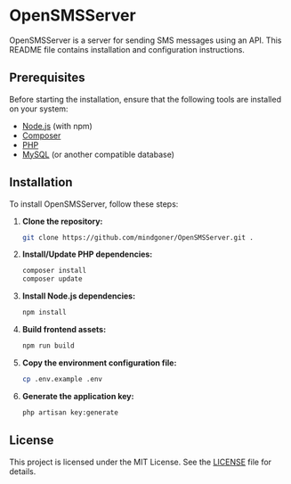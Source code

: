 # OpenSMSServer

OpenSMSServer is a server for sending SMS messages using an API. This README file contains installation and configuration instructions.

## Prerequisites

Before starting the installation, ensure that the following tools are installed on your system:
- [Node.js](https://nodejs.org/) (with npm)
- [Composer](https://getcomposer.org/)
- [PHP](https://www.php.net/)
- [MySQL](https://www.mysql.com/) (or another compatible database)

## Installation

To install OpenSMSServer, follow these steps:

1. **Clone the repository:**
    ```bash
    git clone https://github.com/mindgoner/OpenSMSServer.git .
    ```

2. **Install/Update PHP dependencies:**
    ```bash
    composer install
    composer update
    ```

3. **Install Node.js dependencies:**
    ```bash
    npm install
    ```

4. **Build frontend assets:**
    ```bash
    npm run build
    ```

5. **Copy the environment configuration file:**
    ```bash
    cp .env.example .env
    ```

6. **Generate the application key:**
    ```bash
    php artisan key:generate
    ```
## License

This project is licensed under the MIT License. See the [LICENSE](LICENSE) file for details.